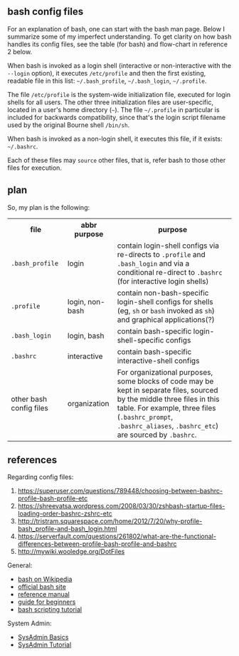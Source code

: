 ## bash config files

For an explanation of bash, one can start with the bash man page.  Below I
summarize some of my imperfect understanding.  To get clarity on how bash
handles its config files, see the table (for bash) and flow-chart in
reference 2 below.

When bash is invoked as a login shell (interactive or non-interactive with the
`--login` option), it executes `/etc/profile` and then the first existing,
readable file in this list: `~/.bash_profile`, `~/.bash_login`, `~/.profile`.

The file `/etc/profile` is the system-wide initialization file, executed for
login shells for all users.  The other three initialization files are
user-specific, located in a user's home directory (<code>~</code>).  The file
`~/.profile` in particular is included for backwards compatibility, since that's
the login script filename used by the original Bourne shell `/bin/sh`.

When bash is invoked as a non-login shell, it executes this file, if it exists:
`~/.bashrc`.

Each of these files may `source` other files, that is, refer bash to those other
files for execution.


## plan

So, my plan is the following:

<table>
  <tbody>
    <tr>
      <th> file         </th>
      <th> abbr purpose </th>
      <th> purpose      </th>
    </tr>
    <tr>
      <td>  <code>.bash_profile</code>
      </td>
      <td>  login
      </td>
      <td>  contain login-shell configs via re-directs to <code>.profile</code>
            and <code>.bash_login</code> and via a conditional re-direct to
            <code>.bashrc</code> (for interactive login shells)
      </td>
    </tr>
    <tr>
      <td>  <code>.profile</code>
      </td>
      <td>  login, non-bash
      </td>
      <td>  contain non-bash-specific login-shell configs for shells (eg,
            <code>sh</code> or <code>bash</code> invoked as <code>sh</code>)
            and graphical applications(?)
      </td>
    </tr>
    <tr>
      <td>  <code>.bash_login</code>
      </td>
      <td>  login, bash
      </td>
      <td>  contain bash-specific login-shell-specific configs
      </td>
    </tr>
    <tr>
      <td> <code>.bashrc</code>
      </td>
      <td>  interactive
      </td>
      <td>  contain bash-specific interactive-shell configs
      </td>
    </tr>
    <tr>
      <td>  other bash config files
      </td>
      <td>  organization
      </td>
      <td>  For organizational purposes, some blocks of code may be kept in
            separate files, sourced by the middle three files in this table.
            For example, three files (<code>.bashrc_prompt</code>,
            <code>.bashrc_aliases</code>, <code>.bashrc_etc</code>) are sourced
            by <code>.bashrc</code>.
      </td>
    </tr>
  </tbody>
</table>


## references

Regarding config files:

1. https://superuser.com/questions/789448/choosing-between-bashrc-profile-bash-profile-etc
2. https://shreevatsa.wordpress.com/2008/03/30/zshbash-startup-files-loading-order-bashrc-zshrc-etc
3. http://tristram.squarespace.com/home/2012/7/20/why-profile-bash_profile-and-bash_login.html
4. https://serverfault.com/questions/261802/what-are-the-functional-differences-between-profile-bash-profile-and-bashrc
5. http://mywiki.wooledge.org/DotFiles

General:

* [bash on Wikipedia](https://en.wikipedia.org/wiki/Bash_(Unix_shell))
* [official bash site](https://www.gnu.org/software/bash/)
* [reference manual](https://tiswww.case.edu/php/chet/bash/bashref.html)
* [guide for beginners](http://tldp.org/LDP/Bash-Beginners-Guide/html/index.html)
* [bash scripting tutorial](https://linuxconfig.org/bash-scripting-tutorial-for-beginners)

System Admin:

* [SysAdmin Basics](https://www.linode.com/docs/tools-reference/linux-system-administration-basics/)
* [SysAdmin Tutorial](https://www.tutorialspoint.com/linux_admin/)

